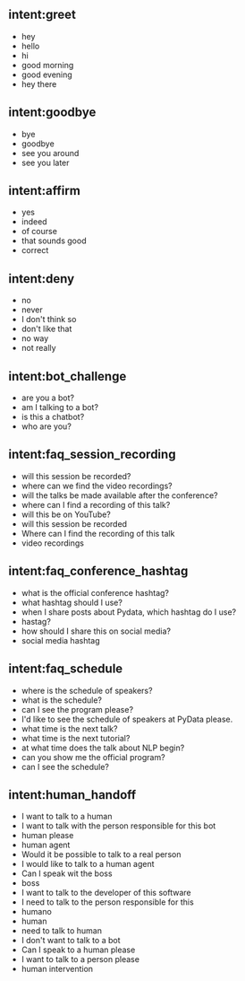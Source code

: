 ## intent:greet
- hey
- hello
- hi
- good morning
- good evening
- hey there

## intent:goodbye
- bye
- goodbye
- see you around
- see you later

## intent:affirm
- yes
- indeed
- of course
- that sounds good
- correct

## intent:deny
- no
- never
- I don't think so
- don't like that
- no way
- not really

## intent:bot_challenge
- are you a bot?
- am I talking to a bot?
- is this a chatbot?
- who are you?

## intent:faq_session_recording
- will this session be recorded?
- where can we find the video recordings?
- will the talks be made available after the conference?
- where can I find a recording of this talk? 
- will this be on YouTube?
- will this session be recorded
- Where can I find the recording of this talk
- video recordings

## intent:faq_conference_hashtag
- what is the official conference hashtag?
- what hashtag should I use?
- when I share posts about Pydata, which hashtag do I use?
- hastag?
- how should I share this on social media?
- social media hashtag

## intent:faq_schedule
- where is the schedule of speakers?
- what is the schedule?
- can I see the program please?
- I'd like to see the schedule of speakers at PyData please.
- what time is the next talk?
- what time is the next tutorial?
- at what time does the talk about NLP begin?
- can you show me the official program?
- can I see the schedule?

## intent:human_handoff
- I want to talk to a human
- I want to talk with the person responsible for this bot
- human please
- human agent
- Would it be possible to talk to a real person
- I would like to talk to a human agent
- Can I speak wit the boss
- boss
- I want to talk to the developer of this software
- I need to talk to the person responsible for this
- humano
- human
- need to talk to human
- I don't want to talk to a bot
- Can I speak to a human please
- I want to talk to a person please
- human intervention